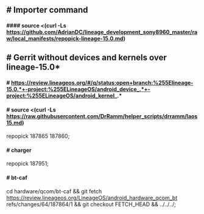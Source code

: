 ## # Importer command
#### #### source <(curl -Ls https://github.com/AdrianDC/lineage_development_sony8960_master/raw/local_manifests/repopick-lineage-15.0.md)

## # Gerrit without devices and kernels over lineage-15.0*
#### # https://review.lineageos.org/#/q/status:open+branch:%255Elineage-15.0.*+-project:%255ELineageOS/android_device_.*+-project:%255ELineageOS/android_kernel_.*


#### # source <(curl -Ls https://raw.githubusercontent.com/DrRamm/helper_scripts/drramm/laos15.md)

repopick 187865 187860;
#### # charger
repopick 187951;

#### # bt-caf
cd hardware/qcom/bt-caf && git fetch https://review.lineageos.org/LineageOS/android_hardware_qcom_bt refs/changes/64/187864/1 && git checkout FETCH_HEAD && ../../../;
